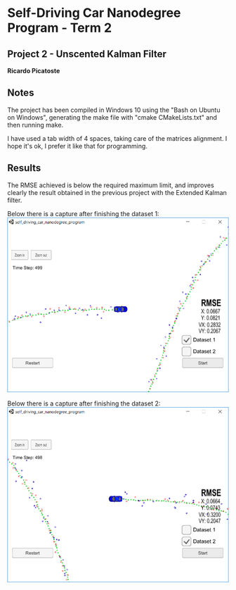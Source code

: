 # Self-Driving Car Nanodegree Program - Term 2
## Project 2 - Unscented Kalman Filter
**Ricardo Picatoste**

## Notes
The project has been compiled in Windows 10 using the "Bash on Ubuntu on Windows", generating the make file with "cmake CMakeLists.txt" and then running make. 

I have used a tab width of 4 spaces, taking care of the matrices alignment. I hope it's ok, I prefer it like that for programming.


## Results

The RMSE achieved is below the required maximum limit, and improves clearly the result obtained in the previous project with the Extended Kalman filter.

Below there is a capture after finishing the dataset 1:
![alt text](./results/result_dataset1.png "Result dataset1")

Below there is a capture after finishing the dataset 2:
![alt text](./results/result_dataset2.png "Result dataset2")

